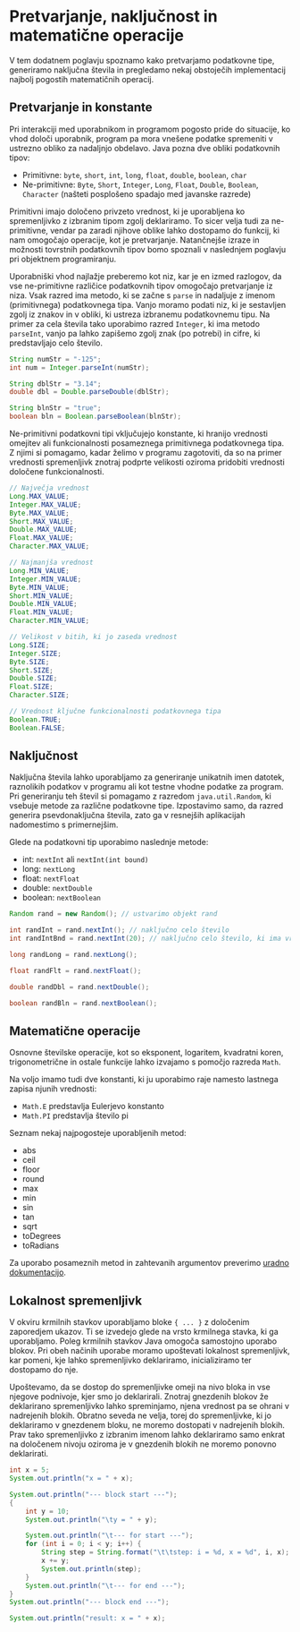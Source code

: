 # Pretvarjanje, naključnost in matematične operacije

V tem dodatnem poglavju spoznamo kako pretvarjamo podatkovne tipe, generiramo naključna števila in pregledamo nekaj obstoječih implementacij najbolj pogostih matematičnih operacij.

## Pretvarjanje in konstante

Pri interakciji med uporabnikom in programom pogosto pride do situacije, ko vhod določi uporabnik, program pa mora vnešene podatke spremeniti v ustrezno obliko za nadaljnjo obdelavo. Java pozna dve obliki podatkovnih tipov:

- Primitivne: `byte`, `short`, `int`, `long`, `float`, `double`, `boolean`, `char`
- Ne-primitivne: `Byte`, `Short`, `Integer`, `Long`, `Float`, `Double`, `Boolean`, `Character` (našteti posplošeno spadajo med javanske razrede)

Primitivni imajo določeno privzeto vrednost, ki je uporabljena ko spremenljivko z izbranim tipom zgolj deklariramo. To sicer velja tudi za ne-primitivne, vendar pa zaradi njihove oblike lahko dostopamo do funkcij, ki nam omogočajo operacije, kot je pretvarjanje. Natančnejše izraze in možnosti tovrstnih podatkovnih tipov bomo spoznali v naslednjem poglavju pri objektnem programiranju.

Uporabniški vhod najlažje preberemo kot niz, kar je en izmed razlogov, da vse ne-primitivne različice podatkovnih tipov omogočajo pretvarjanje iz niza. Vsak razred ima metodo, ki se začne s `parse` in nadaljuje z imenom (primitivnega) podatkovnega tipa. Vanjo moramo podati niz, ki je sestavljen zgolj iz znakov in v obliki, ki ustreza izbranemu podatkovnemu tipu. Na primer za cela števila tako uporabimo razred `Integer`, ki ima metodo `parseInt`, vanjo pa lahko zapišemo zgolj znak (po potrebi) in cifre, ki predstavljajo celo število.

```java
String numStr = "-125";
int num = Integer.parseInt(numStr);

String dblStr = "3.14";
double dbl = Double.parseDouble(dblStr);

String blnStr = "true";
boolean bln = Boolean.parseBoolean(blnStr);
```

Ne-primitivni podatkovni tipi vključujejo konstante, ki hranijo vrednosti omejitev ali funkcionalnosti posameznega primitivnega podatkovnega tipa. Z njimi si pomagamo, kadar želimo v programu zagotoviti, da so na primer vrednosti spremenljivk znotraj podprte velikosti oziroma pridobiti vrednosti določene funkcionalnosti.

```java
// Največja vrednost
Long.MAX_VALUE;
Integer.MAX_VALUE;
Byte.MAX_VALUE;
Short.MAX_VALUE;
Double.MAX_VALUE;
Float.MAX_VALUE;
Character.MAX_VALUE;

// Najmanjša vrednost
Long.MIN_VALUE;
Integer.MIN_VALUE;
Byte.MIN_VALUE;
Short.MIN_VALUE;
Double.MIN_VALUE;
Float.MIN_VALUE;
Character.MIN_VALUE;

// Velikost v bitih, ki jo zaseda vrednost
Long.SIZE;
Integer.SIZE;
Byte.SIZE;
Short.SIZE;
Double.SIZE;
Float.SIZE;
Character.SIZE;

// Vrednost ključne funkcionalnosti podatkovnega tipa
Boolean.TRUE;
Boolean.FALSE;
```

## Naključnost

Naključna števila lahko uporabljamo za generiranje unikatnih imen datotek, raznolikih podatkov v programu ali kot testne vhodne podatke za program. Pri generiranju teh števil si pomagamo z razredom `java.util.Random`, ki vsebuje metode za različne podatkovne tipe. Izpostavimo samo, da razred generira psevdonaključna števila, zato ga v resnejših aplikacijah nadomestimo s primernejšim.

Glede na podatkovni tip uporabimo naslednje metode:

- int: `nextInt` ali `nextInt(int bound)`
- long: `nextLong`
- float: `nextFloat`
- double: `nextDouble`
- boolean: `nextBoolean`

```java
Random rand = new Random(); // ustvarimo objekt rand

int randInt = rand.nextInt(); // naključno celo število
int randIntBnd = rand.nextInt(20); // naključno celo število, ki ima vrhnji limit 20

long randLong = rand.nextLong();

float randFlt = rand.nextFloat();

double randDbl = rand.nextDouble();

boolean randBln = rand.nextBoolean();
```

## Matematične operacije

Osnovne številske operacije, kot so eksponent, logaritem, kvadratni koren, trigonometrične in ostale funkcije lahko izvajamo s pomočjo razreda `Math`.

Na voljo imamo tudi dve konstanti, ki ju uporabimo raje namesto lastnega zapisa njunih vrednosti:

- `Math.E` predstavlja Eulerjevo konstanto
- `Math.PI` predstavlja število pi

Seznam nekaj najpogosteje uporabljenih metod:

- abs
- ceil
- floor
- round
- max
- min
- sin
- tan
- sqrt
- toDegrees
- toRadians

Za uporabo posameznih metod in zahtevanih argumentov preverimo [uradno dokumentacijo](https://docs.oracle.com/en/java/javase/11/docs/api/java.base/java/lang/Math.html).

## Lokalnost spremenljivk

V okviru krmilnih stavkov uporabljamo bloke `{ ... }` z določenim zaporedjem ukazov. Ti se izvedejo glede na vrsto krmilnega stavka, ki ga uporabljamo. Poleg krmilnih stavkov Java omogoča samostojno uporabo blokov. Pri obeh načinih uporabe moramo upoštevati lokalnost spremenljivk, kar pomeni, kje lahko spremenljivko deklariramo, inicializiramo ter dostopamo do nje.

Upoštevamo, da se dostop do spremenljivke omeji na nivo bloka in vse njegove podnivoje, kjer smo jo deklarirali. Znotraj gnezdenih blokov že deklarirano spremenljivko lahko spreminjamo, njena vrednost pa se ohrani v nadrejenih blokih. Obratno seveda ne velja, torej do spremenljivke, ki jo deklariramo v gnezdenem bloku, ne moremo dostopati v nadrejenih blokih. Prav tako spremenljivko z izbranim imenom lahko deklariramo samo enkrat na določenem nivoju oziroma je v gnezdenih blokih ne moremo ponovno deklarirati.

```java
int x = 5;
System.out.println("x = " + x);

System.out.println("--- block start ---");
{
    int y = 10;
    System.out.println("\ty = " + y);

    System.out.println("\t--- for start ---");
    for (int i = 0; i < y; i++) {
        String step = String.format("\t\tstep: i = %d, x = %d", i, x);
        x += y;
        System.out.println(step);
    }
    System.out.println("\t--- for end ---");
}
System.out.println("--- block end ---");

System.out.println("result: x = " + x);
```
